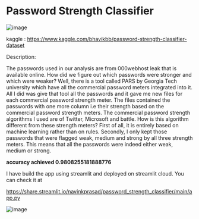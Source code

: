# Password Strength Classifier
![image](https://user-images.githubusercontent.com/89060452/142377380-f48f086d-1407-42c9-b4ba-36713a40e8f3.png)

kaggle : https://www.kaggle.com/bhavikbb/password-strength-classifier-dataset

Description:

The passwords used in our analysis are from 000webhost leak that is available online. How did we figure out which passwords were stronger and which were weaker? Well, there is a tool called PARS by Georgia Tech university which have all the commercial password meters integrated into it. All I did was give that tool all the passwords and it gave me new files for each commercial password strength meter. The files contained the passwords with one more column i.e their strength based on the commercial password strength meters.
The commercial password strength algorithms I used are of Twitter, Microsoft and battle. How is this algorithm different from these strength meters? First of all, it is entirely based on machine learning rather than on rules. Secondly, I only kept those passwords that were flagged weak, medium and strong by all three strength meters. This means that all the passwords were indeed either weak, medium or strong.

**accuracy achieved 0.9808255181888776** 


I have build the app using streamlit and deployed on streamlit cloud. You can check it at

https://share.streamlit.io/navinkprasad/password_strength_classifier/main/app.py

![image](https://user-images.githubusercontent.com/89060452/142406164-bde5f3be-9b43-4a92-b210-0cd2b03e1431.png)

